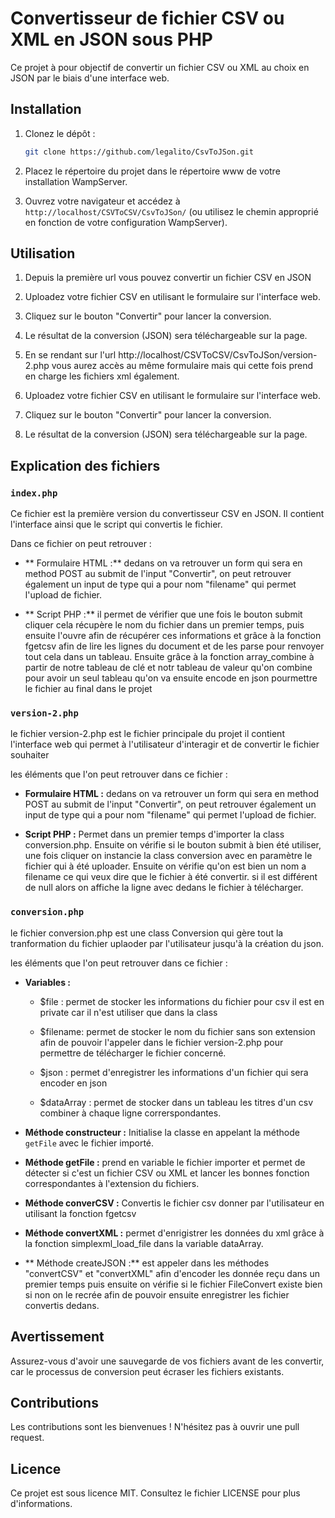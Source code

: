 # Convertisseur de fichier CSV ou XML en JSON sous PHP

Ce projet à pour objectif de convertir un fichier CSV ou XML au choix en JSON par le biais d'une interface web.

## Installation

1. Clonez le dépôt :

    ```bash
    git clone https://github.com/legalito/CsvToJSon.git
    ```
2. Placez le répertoire du projet dans le répertoire www de votre installation WampServer.

3. Ouvrez votre navigateur et accédez à `http://localhost/CSVToCSV/CsvToJSon/` (ou utilisez le chemin approprié en fonction de votre configuration WampServer).

## Utilisation

1. Depuis la première url vous pouvez convertir un fichier CSV en JSON

2. Uploadez votre fichier CSV en utilisant le formulaire sur l'interface web.

3. Cliquez sur le bouton "Convertir" pour lancer la conversion.

4. Le résultat de la conversion (JSON) sera téléchargeable sur la page.

5. En se rendant sur l'url http://localhost/CSVToCSV/CsvToJSon/version-2.php vous aurez accès au même formulaire mais qui cette fois prend en charge les fichiers xml également.

6. Uploadez votre fichier CSV en utilisant le formulaire sur l'interface web.

7. Cliquez sur le bouton "Convertir" pour lancer la conversion.

8. Le résultat de la conversion (JSON) sera téléchargeable sur la page.


## Explication des fichiers

### `index.php`

Ce fichier est la première version du convertisseur CSV en JSON. Il contient l'interface  ainsi que le script qui convertis le fichier.

Dans ce fichier on peut retrouver :

  - ** Formulaire HTML :** dedans on va retrouver un form qui sera en method POST au submit de l'input "Convertir", on peut retrouver également un input de type qui a pour nom "filename" qui permet l'upload de fichier.

  - ** Script PHP :** il permet de vérifier que une fois le bouton submit cliquer cela récupère le nom du fichier dans un premier temps, puis ensuite  l'ouvre afin de récupérer ces informations et grâce à la fonction fgetcsv afin de lire les lignes du document et de les parse pour renvoyer tout cela dans un tableau. Ensuite grâce à la fonction array_combine  à partir de notre tableau de clé et notr tableau de valeur qu'on combine pour avoir un seul tableau qu'on va ensuite encode en json pourmettre le fichier au final dans le projet

### `version-2.php`

le fichier version-2.php est le fichier principale du projet il contient l'interface web qui permet à l'utilisateur d'interagir et de convertir le fichier souhaiter

les éléments que l'on peut retrouver dans ce fichier :

 - **Formulaire HTML :** dedans on va retrouver un form qui sera en method POST au submit de l'input "Convertir", on peut retrouver également un input de type qui a pour nom "filename" qui permet l'upload de fichier.

- **Script PHP :** Permet dans un premier temps d'importer la class conversion.php. Ensuite on vérifie si le bouton submit à bien été utiliser, une fois cliquer on instancie la class conversion avec en paramètre le fichier qui à été uploader.
Ensuite on vérifie qu'on est bien un nom a filename ce qui veux dire que le fichier à été convertir. si il est différent de null alors on affiche la ligne avec dedans le fichier à télécharger.

### `conversion.php`

le fichier conversion.php est une class Conversion qui gère tout la tranformation du fichier uplaoder par l'utilisateur jusqu'à la création du json.

les éléments que l'on peut retrouver dans ce fichier :

- **Variables :** 

  - $file : permet de stocker les informations du fichier pour csv il est en private car il n'est utiliser que dans la class

  - $filename: permet de stocker le nom du fichier sans son extension afin de pouvoir l'appeler dans le fichier version-2.php pour permettre de télécharger le fichier concerné.

  - $json : permet d'enregistrer les informations d'un fichier qui sera encoder en json 

  - $dataArray : permet de stocker dans un tableau les titres d'un csv combiner à chaque ligne correrspondantes.

- **Méthode constructeur :** Initialise la classe en appelant la méthode `getFile` avec le fichier importé.

- **Méthode getFile :** prend en variable le fichier importer et permet de détecter si c'est un fichier CSV ou XML et lancer les bonnes fonction correspondantes à l'extension du fichiers.

- **Méthode converCSV :** Convertis le fichier csv donner par l'utilisateur en utilisant la fonction fgetcsv 

- **Méthode convertXML :** permet d'enrigistrer les données du xml grâce à la fonction simplexml_load_file dans la variable dataArray.

- ** Méthode createJSON :** est appeler dans les méthodes "convertCSV" et "convertXML" afin d'encoder les donnée reçu dans un premier temps puis ensuite on vérifie si le fichier FileConvert existe bien si non on le recrée afin de pouvoir ensuite enregistrer les fichier convertis dedans.


## Avertissement

Assurez-vous d'avoir une sauvegarde de vos fichiers avant de les convertir, car le processus de conversion peut écraser les fichiers existants.

## Contributions

Les contributions sont les bienvenues ! N'hésitez pas à ouvrir une pull request.

## Licence

Ce projet est sous licence MIT. Consultez le fichier LICENSE pour plus d'informations.